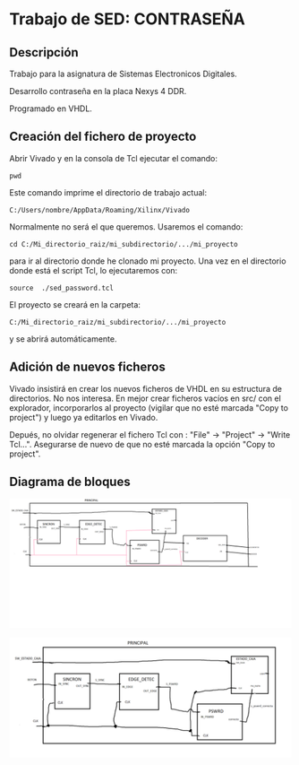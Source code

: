 # Trabajo de SED: CONTRASEÑA

## Descripción

Trabajo para la asignatura de Sistemas Electronicos Digitales.

Desarrollo contraseña en la placa Nexys 4 DDR.

Programado en VHDL.

## Creación del fichero de proyecto

Abrir Vivado y en la consola de Tcl ejecutar el comando:

```
pwd
```

Este comando imprime el directorio de trabajo actual:

```
C:/Users/nombre/AppData/Roaming/Xilinx/Vivado
```

Normalmente no será el que queremos. Usaremos el comando:

```
cd C:/Mi_directorio_raiz/mi_subdirectorio/.../mi_proyecto
```

para ir al directorio donde he clonado mi proyecto. Una vez en el directorio
donde está el script Tcl, lo ejecutaremos con:

```
source  ./sed_password.tcl
```

El proyecto se creará en la carpeta:

```
C:/Mi_directorio_raiz/mi_subdirectorio/.../mi_proyecto
```

y se abrirá automáticamente.

## Adición de nuevos ficheros

Vivado insistirá en crear los nuevos ficheros de VHDL en su estructura de
directorios. No nos interesa. En mejor crear ficheros vacíos en src/ con el
explorador, incorporarlos al proyecto (vigilar que no esté marcada "Copy to
project") y luego ya editarlos en Vivado.

Depués, no olvidar regenerar el fichero Tcl con : "File" -> "Project" -> "Write Tcl...". Asegurarse
de nuevo de que no esté marcada la opción "Copy to project".

## Diagrama de bloques

![Diagrama de bloques 1](/assets/images/block_diagram_221207.png)

![Diagrama de bloques 2](/assets/images/block_diagram_221129.png)
